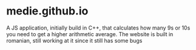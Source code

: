 # medie.github.io
A JS application, initially build in C++, that calculates how many 9s or 10s you need to get a higher arithmetic average.
The website is built in romanian, still working at it since it still has some bugs
